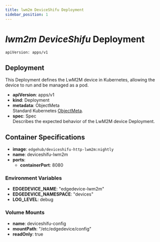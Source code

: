 ```yaml
---
title: lwm2m DeviceShifu Deployment
sidebar_position: 1
---
```


# ***lwm2m DeviceShifu*** Deployment

`apiVersion: apps/v1`

## Deployment

This Deployment defines the LwM2M device in Kubernetes, allowing the device to run and be managed as a pod.

- **apiVersion**: apps/v1
- **kind**: Deployment
- **metadata**: ObjectMeta  
  Standard Kubernetes [ObjectMeta](https://kubernetes.io/docs/reference/kubernetes-api/common-definitions/object-meta/).
- **spec**: Spec  
  Describes the expected behavior of the LwM2M device Deployment.

## Container Specifications

- **image**: `edgehub/deviceshifu-http-lwm2m:nightly`
- **name**: deviceshifu-lwm2m
- **ports**:
  - **containerPort**: 8080

### Environment Variables

- **EDGEDEVICE_NAME**: "edgedevice-lwm2m"
- **EDGEDEVICE_NAMESPACE**: "devices"
- **LOG_LEVEL**: debug

### Volume Mounts

- **name**: deviceshifu-config
- **mountPath**: "/etc/edgedevice/config"
- **readOnly**: true

